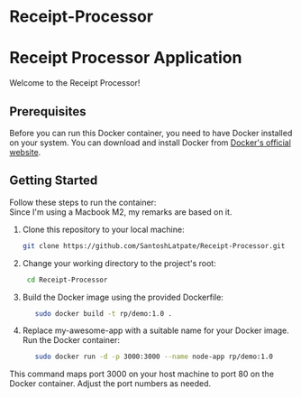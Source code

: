 # Receipt-Processor

#  Receipt Processor Application

Welcome to the Receipt Processor!

## Prerequisites

Before you can run this Docker container, you need to have Docker installed on your system. You can download and install Docker from [Docker's official website](https://docs.docker.com/get-docker/).

## Getting Started

Follow these steps to run the container: <br/>
Since I'm using a Macbook M2, my remarks are based on it.

1. Clone this repository to your local machine:

   ```bash
   git clone https://github.com/SantoshLatpate/Receipt-Processor.git
2. Change your working directory to the project's root:

   ```bash
    cd Receipt-Processor
3. Build the Docker image using the provided Dockerfile:

   ```bash
      sudo docker build -t rp/demo:1.0 .
4. Replace my-awesome-app with a suitable name for your Docker image.
    Run the Docker container:

   ```bash
      sudo docker run -d -p 3000:3000 --name node-app rp/demo:1.0
This command maps port 3000 on your host machine to port 80 on the Docker container. Adjust the port numbers as needed.
